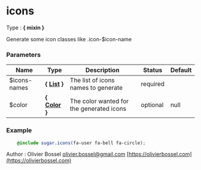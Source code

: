 # icons

<!-- @namespace: sugar.scss.icon.icons -->

Type : **{ mixin }**


Generate some icon classes like .icon-$icon-name



### Parameters
Name  |  Type  |  Description  |  Status  |  Default
------------  |  ------------  |  ------------  |  ------------  |  ------------
$icons-names  |  **{ [List](http://www.sass-lang.com/documentation/file.SASS_REFERENCE.html#lists) }**  |  The list of icons names to generate  |  required  |
$color  |  **{ [Color](http://www.sass-lang.com/documentation/file.SASS_REFERENCE.html#colors) }**  |  The color wanted for the generated icons  |  optional  |  null

### Example
```scss
	@include sugar.icons(fa-user fa-bell fa-circle);
```
Author : Olivier Bossel [olivier.bossel@gmail.com](mailto:olivier.bossel@gmail.com) [https://olivierbossel.com](https://olivierbossel.com)